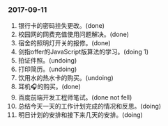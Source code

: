 ### 2017-09-11

1. 银行卡的密码挂失更改。(done)
2. 校园网的网费充值使用问题解决。(done)
3. 宿舍的照明灯开关的报修。(done)
4. 剑指offer的JavaScript版算法的学习。(doing 1)
5. 拍证件照。(undoing)
6. 打印简历。(undoing)
7. 饮用水的热水卡的购买。(undoing)
8. 耳机🎧的购买。(done)
9. 百度前端开发工程师笔试。(done not fell)
10. 总结今天一天的工作计划完成的情况和反思。(doing)
11. 明日计划的安排和接下来几天的安排。(doing)

